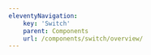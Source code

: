 ```yaml
---
eleventyNavigation:
    key: 'Switch'
    parent: Components
    url: /components/switch/overview/
---
```

